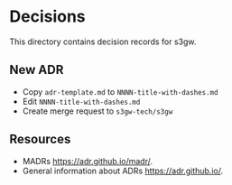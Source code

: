 # Decisions

This directory contains decision records for s3gw.

## New ADR

- Copy `adr-template.md` to `NNNN-title-with-dashes.md`
- Edit `NNNN-title-with-dashes.md`
- Create merge request to `s3gw-tech/s3gw`

## Resources

- MADRs <https://adr.github.io/madr/>.
- General information about ADRs <https://adr.github.io/>.
